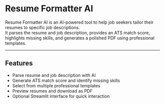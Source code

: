 # Resume Formatter AI

Resume Formatter AI is an AI-powered tool to help job seekers tailor their resumes to specific job descriptions.  
It parses the resume and job description, provides an ATS match score, highlights missing skills, and generates a polished PDF using professional templates.

---

## Features
- Parse resume and job description with AI
- Generate ATS match score and identify missing skills
- Select from multiple professional templates
- Preview resumes and download as PDF
- Optional Streamlit interface for quick interaction


